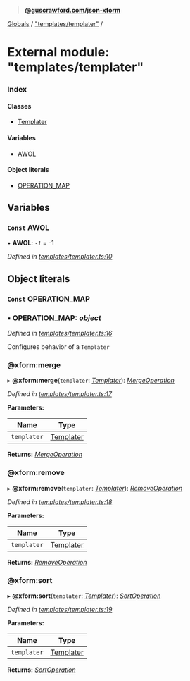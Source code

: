 > **[@guscrawford.com/json-xform](../README.md)**

[Globals](../globals.md) / ["templates/templater"](_templates_templater_.md) /

# External module: "templates/templater"

### Index

#### Classes

* [Templater](../classes/_templates_templater_.templater.md)

#### Variables

* [AWOL](_templates_templater_.md#const-awol)

#### Object literals

* [OPERATION_MAP](_templates_templater_.md#const-operation_map)

## Variables

### `Const` AWOL

• **AWOL**: *`-1`* =  -1

*Defined in [templates/templater.ts:10](https://github.com/guscrawford-com/json-xform/blob/a872c08/src/templates/templater.ts#L10)*

## Object literals

### `Const` OPERATION_MAP

### ▪ **OPERATION_MAP**: *object*

*Defined in [templates/templater.ts:16](https://github.com/guscrawford-com/json-xform/blob/a872c08/src/templates/templater.ts#L16)*

Configures behavior of a `Templater`

###  @xform:merge

▸ **@xform:merge**(`templater`: *[Templater](../classes/_templates_templater_.templater.md)*): *[MergeOperation](../classes/_operations_merge_operation_.mergeoperation.md)*

*Defined in [templates/templater.ts:17](https://github.com/guscrawford-com/json-xform/blob/a872c08/src/templates/templater.ts#L17)*

**Parameters:**

Name | Type |
------ | ------ |
`templater` | [Templater](../classes/_templates_templater_.templater.md) |

**Returns:** *[MergeOperation](../classes/_operations_merge_operation_.mergeoperation.md)*

###  @xform:remove

▸ **@xform:remove**(`templater`: *[Templater](../classes/_templates_templater_.templater.md)*): *[RemoveOperation](../classes/_operations_remove_operation_.removeoperation.md)*

*Defined in [templates/templater.ts:18](https://github.com/guscrawford-com/json-xform/blob/a872c08/src/templates/templater.ts#L18)*

**Parameters:**

Name | Type |
------ | ------ |
`templater` | [Templater](../classes/_templates_templater_.templater.md) |

**Returns:** *[RemoveOperation](../classes/_operations_remove_operation_.removeoperation.md)*

###  @xform:sort

▸ **@xform:sort**(`templater`: *[Templater](../classes/_templates_templater_.templater.md)*): *[SortOperation](../classes/_operations_sort_operation_.sortoperation.md)*

*Defined in [templates/templater.ts:19](https://github.com/guscrawford-com/json-xform/blob/a872c08/src/templates/templater.ts#L19)*

**Parameters:**

Name | Type |
------ | ------ |
`templater` | [Templater](../classes/_templates_templater_.templater.md) |

**Returns:** *[SortOperation](../classes/_operations_sort_operation_.sortoperation.md)*